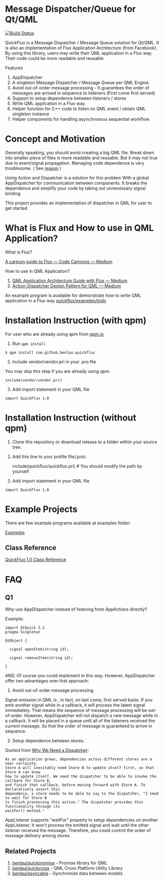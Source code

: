 # Message Dispatcher/Queue for Qt/QML

[![Build Status](https://travis-ci.org/benlau/quickflux.svg?branch=master)](https://travis-ci.org/benlau/quickflux)

QuickFlux is a Message Dispatcher / Message Queue solution for Qt/QML.
It is also an implementation of Flux Application Architecture (from Facebook).
By using this library, users may write their QML application in a Flux way.
Their code could be more readable and reusable.

Features

 1. AppDispatcher
  1. A singleton Message Dispatcher / Message Queue per QML Engine.
  2. Avoid out-of-order message processing - It guarantees the order of messages are arrived in sequence to listeners (First come first served)
  3. Support to setup dependence between listeners / stores
 2. Write QML application in a Flux way.
 3. Helper function for C++ code to listen on QML event / obtain QML singleton instance
 4. Helper components for handling asynchronous sequential workflow.

Concept and Motivation
======================

Generally speaking, you should avoid creating a big QML file. 
Break down into smaller piece of files is more readable and reusable. 
But it may not true due to event/signal propagation.
Managing code dependence is very troublesome.
( See [reason](https://medium.com/@benlaud/action-dispatcher-design-pattern-for-qml-c350b1d2a7e7#.2dpjhcpt1) )

Using Action and Dispatcher is a solution for this problem
With a global AppDispatcher for communication between components. 
It breaks the dependence and simplify your code by taking out unnecessary signal binding. 

This project provides an implementation of dispatcher in QML for user to get started.

What is Flux and How to use in QML Application? 
===============================================

What is Flux?

[A cartoon guide to Flux — Code Cartoons — Medium](https://medium.com/code-cartoons/a-cartoon-guide-to-flux-6157355ab207)


How to use in QML Application?

 1. [QML Application Architecture Guide with Flux — Medium](https://medium.com/@benlaud/qml-application-architecture-guide-with-flux-b4e970374635#.e4g0tzo78)
 2. [Action-Dispatcher Design Pattern for QML — Medium](https://medium.com/@benlaud/action-dispatcher-design-pattern-for-qml-c350b1d2a7e7#.2dpjhcpt1)

An example program is available for demonstrate how to write QML application in a Flux way
[quickflux/examples/todo](https://github.com/benlau/quickflux/tree/master/examples/todo)

Installation Instruction (with qpm)
===================================

For user who are already using qpm from [qpm.io](https://qpm.io)

 1) Run `qpm install`

```
$ qpm install com.github.benlau.quickflux
```

 2) Include vendor/vendor.pri in your .pro file

You may skip this step if you are already using qpm.

```
include(vendor/vendor.pri)
```

 3) Add import statement in your QML file

```
import QuickFlux 1.0
```

Installation Instruction (without qpm)
======================================

 1) Clone this repository or download release to a folder within your source tree.

 2) Add this line to your profile file(.pro):

    include(quickflux/quickflux.pri) # You should modify the path by yourself

 3) Add import statement in your QML file

```
import QuickFlux 1.0
```

Example Projects
================

There are few example programs available at examples folder:

[Examples](https://github.com/benlau/quickflux/tree/master/examples)

Class Reference
---------------

[QuickFlux 1.0 Class Reference](http://benlau.github.io/quickflux/)

FAQ
===

Q1
---
Why use AppDispatcher instead of listening from AppActions directly?

Example:
```
import QtQuick 2.2
pragma Singleton

QtObject {

  signal openItem(string id);

  signal removeItem(string id);

}
```

ANS: Of course you could implement in this way. However, AppDispatcher offer two advantages over that approach:

1) Avoid out-of-order message processing.

Signal emission in QML is , in fact, on last come, first served basis. If you emit another signal while in a callback, it will process the latest signal immediately. That means the sequence of message processing will be out-of-order.
However, AppDispatcher will not dispatch a new message while in a callback. It will be placed in a queue until all of the listeners received the current message. So that the order of message is guaranteed to arrive in sequence.

2) Setup dependence between stores.

Quoted from [Why We Need a Dispatcher](https://facebook.github.io/react/blog/2014/07/30/flux-actions-and-the-dispatcher.html#why-we-need-a-dispatcher):

    As an application grows, dependencies across different stores are a near certainty. 
    Store A will inevitably need Store B to update itself first, so that Store A can know 
    how to update itself. We need the dispatcher to be able to invoke the callback for Store B, 
    and finish that callback, before moving forward with Store A. To declaratively assert this 
    dependency, a store needs to be able to say to the dispatcher, "I need to wait for Store B 
    to finish processing this action." The dispatcher provides this functionality through its 
    waitFor() method."

AppListener supports “waitFor” property to setup dependencies on another AppListener. 
It won't process the emitted signal and wait until the other listener received the message.
Therefore, you could control the order of message delivery among stores.

Related Projects
----------------
 1. [benlau/quickpromise](https://github.com/benlau/quickpromise) - Promise library for QML
 2. [benlau/quickcross](https://github.com/benlau/quickcross) - QML Cross Platform Utility Library
 3. [benlau/qsyncable](https://github.com/benlau/qsyncable) - Synchronize data between models

